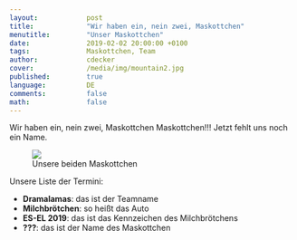 ```yaml
---
layout:            post
title:             "Wir haben ein, nein zwei, Maskottchen"
menutitle:         "Unser Maskottchen"
date:              2019-02-02 20:00:00 +0100
tags:              Maskottchen, Team 
author:            cdecker
cover:             /media/img/mountain2.jpg
published:         true
language:          DE
comments:          false
math:			   false
---
```


Wir haben ein, nein zwei, Maskottchen Maskottchen!!! Jetzt fehlt uns noch ein Name. 

<figure>
   <img src="{{ "/media/img/maskottchen.jpg" | absolute_url }}" />
   <figcaption>Unsere beiden Maskottchen</figcaption>
</figure>

Unsere Liste der Termini:

* **Dramalamas**: das ist der Teamname
* **Milchbrötchen**: so heißt das Auto
* **ES-EL 2019**: das ist das Kennzeichen des Milchbrötchens
* **???**: das ist der Name des Maskottchen


